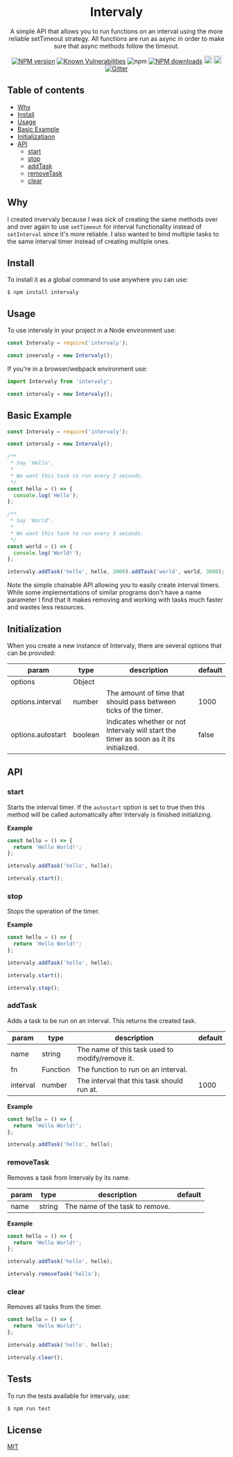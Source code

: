 <div align="center">

# Intervaly

A simple API that allows you to run functions on an interval using the more reliable setTimeout strategy. All functions are run as async in order to make sure that async methods follow the timeout.

</div>

<div align="center">

  [![NPM version](https://img.shields.io/npm/v/intervaly.svg?style=flat)](https://www.npmjs.com/package/intervaly)
  [![Known Vulnerabilities](https://snyk.io/test/github/robertcorponoi/intervaly/badge.svg)](https://snyk.io/test/github/robertcorponoi/intervaly)
  ![npm](https://img.shields.io/npm/dt/intervaly)
  [![NPM downloads](https://img.shields.io/npm/dm/intervaly.svg?style=flat)](https://www.npmjs.com/package/intervaly)
  <a href="https://badge.fury.io/js/intervaly"><img src="https://img.shields.io/github/issues/robertcorponoi/intervaly.svg" alt="issues" height="18"></a>
  <a href="https://badge.fury.io/js/intervaly"><img src="https://img.shields.io/github/license/robertcorponoi/intervaly.svg" alt="license" height="18"></a>
  [![Gitter](https://badges.gitter.im/gitterHQ/gitter.svg)](https://gitter.im/robertcorponoi)

</div>

## **Table of contents**

- [Why](#why)
- [Install](#install)
- [Usage](#usage)
- [Basic Example](#basic-example)
- [Initializatiaon](#initialization)
- [API](#api)
  - [start](#start)
  - [stop](#stop)
  - [addTask](#add-task)
  - [removeTask](#remove-task)
  - [clear](#clear)

## **Why**

I created invervaly because I was sick of creating the same methods over and over again to use `setTimeout` for interval functionality instead of `setInterval` since it's more reliable. I also wanted to bind multiple tasks to the same interval timer instead of creating multiple ones.

## **Install**

To install it as a global command to use anywhere you can use:

```shell
$ npm install intervaly
```

## **Usage**

To use intervaly in your project in a Node environment use:

```js
const Intervaly = require('intervaly');

const invervaly = new Intervaly();
```

If you're in a browser/webpack environment  use:

```js
import Intervaly from 'intervaly';

const intervaly = new Intervaly();
```

## **Basic Example**

```js
const Intervaly = require('intervaly');

const intervaly = new Intervaly();

/**
 * Say 'Hello'.
 * 
 * We want this task to run every 2 seconds.
 */
const hello = () => {
  console.log('Hello');
};

/**
 * Say 'World'.
 * 
 * We want this task to run every 3 seconds.
 */
const world = () => {
  console.log('World!');
};

intervaly.addTask('hello', hello, 2000).addTask('world', world, 3000);
```

Note the simple chainable API allowing you to easily create interval timers. While some implementations of similar programs don't have a name parameter I find that it makes removing and working with tasks much faster and wastes less resources.

## **Initialization**

When you create a new instance of Intervaly, there are several options that can be provided:

| param             	| type    	| description                                                                            	| default 	|
|-------------------	|---------	|----------------------------------------------------------------------------------------	|---------	|
| options           	| Object  	|                                                                                        	|         	|
| options.interval  	| number  	| The amount of time that should pass between ticks of the timer.                        	| 1000    	|
| options.autostart 	| boolean 	| Indicates whether or not Intervaly will start the timer as soon as it its initialized. 	| false   	|

## **API**

### **start**

Starts the interval timer. If the `autostart` option is set to true then this method will be called automatically after Intervaly is finished initializing.

**Example**

```js
const hello = () => {
  return 'Hello World!';
};

intervaly.addTask('hello', hello);

intervaly.start();
```

### **stop**

Stops the operation of the timer.

**Example**

```js
const hello = () => {
  return 'Hello World!';
};

intervaly.addTask('hello', hello);

intervaly.start();

intervaly.stop();
```

### **addTask**

Adds a task to be run on an interval. This returns the created task.

| param    	| type     	| description                                     	| default 	|
|----------	|----------	|-------------------------------------------------	|---------	|
| name     	| string   	| The name of this task used to modify/remove it. 	|         	|
| fn       	| Function 	| The function to run on an interval.             	|         	|
| interval 	| number   	| The interval that this task should run at.      	| 1000    	|

**Example**

```js
const hello = () => {
  return 'Hello World!';
};

intervaly.addTask('hello', hello);
```

### **removeTask**

Removes a task from Intervaly by its name.

| param    	| type     	| description                                     	| default 	|
|----------	|----------	|-------------------------------------------------	|---------	|
| name     	| string   	| The name of the task to remove.                 	|         	|

**Example**

```js
const hello = () => {
  return 'Hello World!';
};

intervaly.addTask('hello', hello);

intervaly.removeTask('hello');
```

### **clear**

Removes all tasks from the timer.

```js
const hello = () => {
  return 'Hello World!';
};

intervaly.addTask('hello', hello);

intervaly.clear();
```

## **Tests**

To run the tests available for intervaly, use:

```bash
$ npm run test
```

## **License**

[MIT](./LICENSE)